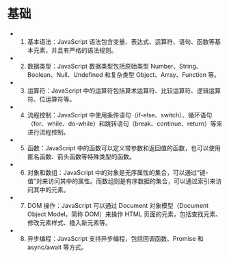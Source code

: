 # 基础

- 1. 基本语法：JavaScript 语法包含变量、表达式、运算符、语句、函数等基本元素，并且有严格的语法规则。
- 2. 数据类型：JavaScript 数据类型包括原始类型 Number、String、Boolean、Null、Undefined 和复杂类型 Object、Array、Function 等。
- 3. 运算符：JavaScript 中的运算符包括算术运算符、比较运算符、逻辑运算符、位运算符等。
- 4. 流程控制：JavaScript 中使用条件语句（if-else、switch）、循环语句（for、while、do-while）和跳转语句（break、continue、return）等来进行流程控制。
- 5. 函数：JavaScript 中的函数可以定义带参数和返回值的函数，也可以使用匿名函数、箭头函数等特殊类型的函数。
- 6. 对象和数组：JavaScript 中的对象是无序属性的集合，可以通过“键-值”对来访问其中的属性。而数组则是有序数据的集合，可以通过索引来访问其中的元素。
- 7. DOM 操作：JavaScript 可以通过 Document 对象模型（Document Object Model，简称 DOM）来操作 HTML 页面的元素，包括查找元素、修改元素样式、插入新元素等。
- 8. 异步编程：JavaScript 支持异步编程，包括回调函数、Promise 和 async/await 等方式。